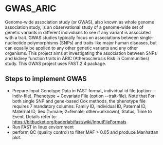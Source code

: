 # GWAS_ARIC
Genome-wide association study (or GWAS), also known as whole genome association study, is an observational study of a genome-wide set of genetic variants in 
different individuals to see if any variant is associated with a trait. GWAS studies typically focus on associations between single-nucleotide polymorphisms (SNPs)
and traits like major human diseases, but can equally be applied to any other genetic variants and any other organisms. This project aims at investigating the association 
between SNPs and kidney function traits in ARIC (Atherosclerosis Risk in Communities) study. This GWAS project uses FAST.2.4 package. 

## Steps to implement GWAS
 - Prepare Input Genotype Data in FAST format, individual id file (option --indiv-file), Phenotype + Covariate File (option --trait-file). Note that For both single SNP and gene-based Cox methods, the phenotype 
 file requires 7 mandatory columns: Family ID, Individual ID, Paternal ID, Maternal ID, Sex (1=male; 2=female; other=unknown), Status, Time to Event. Details refer to: 
 https://bitbucket.org/baderlab/fast/wiki/InputFileFormats
 - Run FAST in linux enviornment
 - perform QC (quality control) to filter MAF > 0.05 and produce Manhattan plot.
 
